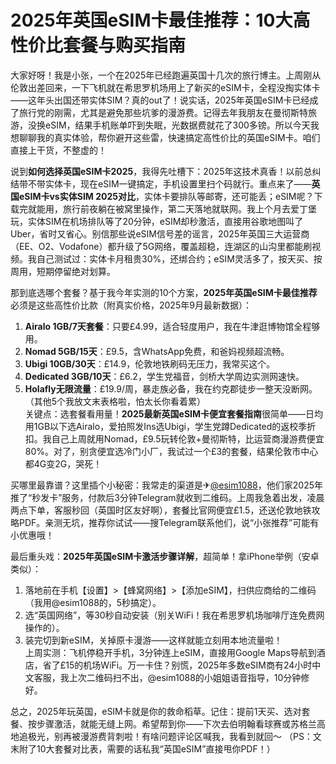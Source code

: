 # 2025年英国eSIM卡最佳推荐：10大高性价比套餐与购买指南

大家好呀！我是小张，一个在2025年已经跑遍英国十几次的旅行博主。上周刚从伦敦出差回来，一下飞机就在希思罗机场用上了新买的eSIM卡，全程没掏实体卡——这年头出国还带实体SIM？真的out了！说实话，2025年英国eSIM卡已经成了旅行党的刚需，尤其是避免那些坑爹的漫游费。记得去年我朋友在曼彻斯特旅游，没换eSIM，结果手机账单吓到失眠，光数据费就花了300多镑。所以今天我想聊聊我的真实体验，帮你避开这些雷，快速搞定高性价比的英国eSIM卡。咱们直接上干货，不整虚的！

说到**如何选择英国eSIM卡2025**，我得先吐槽下：2025年这技术真香！以前总纠结带不带实体卡，现在eSIM一键搞定，手机设置里扫个码就行。重点来了——**英国eSIM卡vs实体SIM 2025对比**，实体卡要排队等邮寄，还可能丢；eSIM呢？下载完就能用，旅行前夜躺在被窝里操作，第二天落地就联网。我上个月去爱丁堡玩，实体SIM在机场排队等了20分钟，eSIM却秒激活，直接用谷歌地图叫了Uber，省时又省心。别信那些说eSIM信号差的谣言，2025年英国三大运营商（EE、O2、Vodafone）都升级了5G网络，覆盖超稳，连湖区的山沟里都能刷视频。我自己测试过：实体卡月租贵30%，还绑合约；eSIM灵活多了，按天买、按周用，短期停留绝对划算。

那到底选哪个套餐？基于我今年实测的10个方案，**2025年英国eSIM卡最佳推荐**必须是这些高性价比款（附真实价格，2025年9月最新数据）：  
1. **Airalo 1GB/7天套餐**：只要£4.99，适合轻度用户，我在牛津逛博物馆全程够用。  
2. **Nomad 5GB/15天**：£9.5，含WhatsApp免费，和爸妈视频超流畅。  
3. **Ubigi 10GB/30天**：£14.9，伦敦地铁刷码无压力，我常买这个。  
4. **Dedicated 3GB/10天**：£6.2，学生党福音，剑桥大学周边实测网速快。  
5. **Holafly无限流量**：£19.9/周，暴走族必备，我在约克郡徒步一整天没断网。  
（其他5个我放文末表格啦，怕太长你看着累）  
关键点：选套餐看用量！**2025最新英国eSIM卡便宜套餐指南**很简单——日均用1GB以下选Airalo，爱拍照发Ins选Ubigi，学生党蹲Dedicated的返校季折扣。我自己上周就用Nomad，£9.5玩转伦敦+曼彻斯特，比运营商漫游费便宜80%。对了，别贪便宜选冷门小厂，我试过一个£3的套餐，结果伦敦市中心都4G变2G，哭死！  

买哪里最靠谱？这里插个小秘密：我常走的渠道是✈[@esim1088](https://t.me/s/esim1088)，他们家2025年推了“秒发卡”服务，付款后3分钟Telegram就收到二维码。上周我急着出发，凌晨两点下单，客服秒回（英国时区友好啊），套餐比官网便宜£1.5，还送伦敦地铁攻略PDF。亲测无坑，推荐你试试——搜Telegram联系他们，说“小张推荐”可能有小优惠哦！  

最后重头戏：**2025年英国eSIM卡激活步骤详解**，超简单！拿iPhone举例（安卓类似）：  
1. 落地前在手机【设置】>【蜂窝网络】>【添加eSIM】，扫供应商给的二维码（我用@esim1088的，5秒搞定）。  
2. 选“英国网络”，等30秒自动安装（别关WiFi！我在希思罗机场咖啡厅连免费网操作的）。  
3. 装完切到新eSIM，关掉原卡漫游——这样就能立刻用本地流量啦！  
上周实测：飞机停稳开手机，3分钟连上eSIM，直接用Google Maps导航到酒店，省了£15的机场WiFi。万一卡住？别慌，2025年多数eSIM商有24小时中文客服，我上次二维码扫不出，@esim1088的小姐姐语音指导，10分钟修好。  

总之，2025年玩英国，eSIM卡就是你的救命稻草。记住：提前1天买、选对套餐、按步骤激活，就能无缝上网。希望帮到你——下次去伯明翰看球赛或苏格兰高地追极光，别再被漫游费背刺啦！有啥问题评论区喊我，我看到就回～ （PS：文末附了10大套餐对比表，需要的话私我“英国eSIM”直接甩你PDF！）